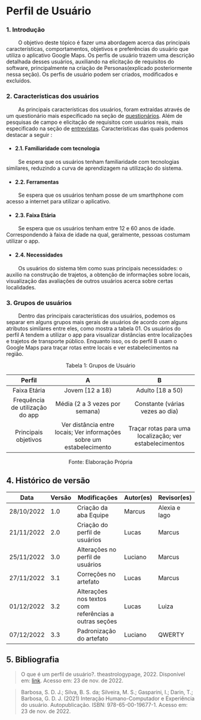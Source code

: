 # Perfil de Usuário


### 1. Introdução

&emsp;&emsp; O objetivo deste tópico é fazer uma abordagem acerca das principais características, comportamentos, objetivos e preferências do usuário que utiliza o aplicativo Google Maps. Os perfis de usuário trazem uma descrição detalhada desses usuários, auxiliando na elicitação de requisitos do software, principalmente na criação de Personas(explicado posteriormente nessa seção). Os perfis de usuário podem ser criados, modificados e excluídos.

### 2. Características dos usuários

&emsp;&emsp; As principais características dos usuários, foram  extraídas através de um questionário mais especificado na seção de [questionários](6.questionario.md). Além de pesquisas de campo e elicitação de requisitos com usuários reais, mais especificado na seção de [entrevistas](5.entrevista.md). Características das quais podemos destacar a seguir :

- #### 2.1. Familiaridade com tecnologia

&emsp;&emsp; Se espera que os usuários tenham familiaridade com tecnologias similares, reduzindo a curva de aprendizagem na utilização do sistema.

- #### 2.2. Ferramentas

&emsp;&emsp; Se espera que os usuários tenham posse de um smarthphone com acesso a internet para utilizar o aplicativo.

- #### 2.3. Faixa Etária

&emsp;&emsp; Se espera que os usuários tenham entre 12 e 60 anos de idade. Correspondendo à faixa de idade na qual, geralmente, pessoas costumam utilizar o app.

- #### 2.4. Necessidades

&emsp;&emsp; Os usuários do sistema têm como suas principais necessidades: o auxilio na construção de trajetos, a obtenção de informações sobre locais, visualização das avaliações de outros usuários acerca sobre certas localidades.

### 3. Grupos de usuários

&emsp;&emsp; Dentro das principais características dos usuários, podemos os separar em alguns grupos mais gerais de usuários de acordo com alguns atributos similares entre eles, como mostra a tabela 01. Os usuários do perfil A tendem a utilizar o app para visualizar distâncias entre localizações e trajetos de transporte público. Enquanto isso, os do perfil B usam o Google Maps para traçar rotas entre locais e ver estabelecimentos na região.

<figcaption align="center">Tabela 1: Grupos de Usuário</figcaption>

|             Perfil              |                                  A                                   |                            B                            |
| :-----------------------------: | :------------------------------------------------------------------: | :-----------------------------------------------------: |
|          Faixa Etária           |                           Jovem [12 a 18)                            |                    Adulto [18 a 50)                     |
| Frequência de utilização do app |                    Média (2 a 3 vezes por semana)                    |             Constante (várias vezes ao dia)             |
|      Principais objetivos       | Ver distância entre locais; Ver informações sobre um estabelecimento | Traçar rotas para uma localização; ver estabelecimentos |
<figcaption align="center">Fonte: Elaboração Própria</figcaption>

## 4. Histórico de versão

| Data       | Versão | Modificações                                          | Autor(es) | Revisor(es)    |
| ---------- | ------ | ----------------------------------------------------- | --------- | -------------- |
| 28/10/2022 | 1.0    | Criação da aba Equipe                                 | Marcus    | Alexia  e Iago |
| 21/11/2022 | 2.0    | Criação do perfil de usuários                         | Lucas     | Marcus         |
| 25/11/2022 | 3.0    | Alterações no perfil de usuários                      | Luciano   | Marcus         |
| 27/11/2022 | 3.1    | Correções no artefato                                 | Lucas     | Marcus         |
| 01/12/2022 | 3.2    | Alterações nos textos com referências a outras seções | Lucas     | Luiza          |
| 07/12/2022 | 3.3    | Padronização do artefato                              | Luciano   | QWERTY         |

## 5. Bibliografia
> O que é um perfil de usuário?. theastrologypage, 2022. Disponível em: [link](https://pt.theastrologypage.com/user-profile). Acesso em: 23 de nov. de 2022.

> Barbosa, S. D. J.; Silva, B. S. da; Silveira, M. S.; Gasparini, I.; Darin, T.; Barbosa, G. D. J. (2021) Interação Humano-Computador e Experiência do usuário. Autopublicação. ISBN: 978-65-00-19677-1. Acesso em: 23 de nov. de 2022.
